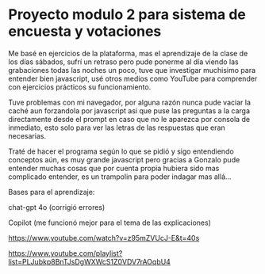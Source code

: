
# Proyecto modulo 2 para sistema de encuesta y votaciones

Me basé en ejercicios de la plataforma, mas el aprendizaje de la clase de los días sábados, sufrí un retraso pero pude ponerme al día viendo las grabaciones todas las noches un poco, tuve que investigar muchisimo para entender bien javascript, usé otros medios como YouTube para comprender con ejercicios prácticos su funcionamiento.

Tuve problemas con mi navegador, por alguna razón nunca pude vaciar la caché aun forzandola por javascript asi que puse las preguntas a la carga directamente desde el prompt en caso que no le aparezca por consola de inmediato, esto solo para ver las letras de las respuestas que eran necesarias.

Traté de hacer el programa según lo que se pidió y sigo entendiendo conceptos aún, es muy grande javascript pero gracias a Gonzalo pude entender muchas cosas que por cuenta propia hubiera sido mas complicado entender, es un trampolin para poder indagar mas allá...

Bases para el aprendizaje:

chat-gpt 4o (corrigió errores)

Copilot (me funcionó mejor para el tema de las explicaciones)

https://www.youtube.com/watch?v=z95mZVUcJ-E&t=40s

https://www.youtube.com/playlist?list=PLJubkp8BnTJsDgWXWcS1Z0VDV7rAOqbU4


